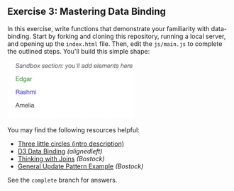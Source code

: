 ## Exercise 3: Mastering Data Binding

In this exercise, write functions that demonstrate your familiarity with data-binding. Start by forking and cloning this repository, running a local server, and opening up the `index.html` file. Then, edit the `js/main.js` to complete the outlined steps. You'll build this simple shape:

![animations of one paragraph disappearing](imgs/complete.gif)

You may find the following resources helpful:

- [Three little circles (intro description)](https://bost.ocks.org/mike/circles/)
- [D3 Data Binding](http://alignedleft.com/tutorials/d3/binding-data) _(alignedleft)_
- [Thinking with Joins](https://bost.ocks.org/mike/join/) _(Bostock)_
- [General Update Pattern Example](https://bl.ocks.org/mbostock/3808218) _(Bostock)_

See the `complete` branch for answers.
